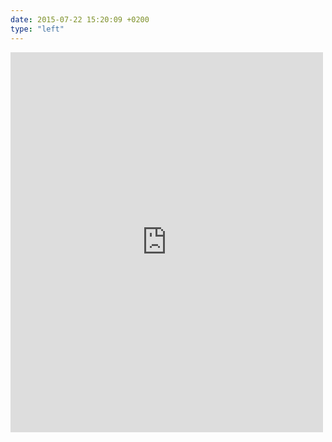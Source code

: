 ```yaml
---
date: 2015-07-22 15:20:09 +0200
type: "left"
---
```

<iframe src="https://www.facebook.com/plugins/post.php?href=https%3A%2F%2Fwww.facebook.com%2Fgalka.khutorianska%2Fposts%2F829885107127699%3A0&width=500" width="500" height="608" style="border:none;overflow:hidden" scrolling="no" frameborder="0" allowTransparency="true"></iframe>
